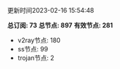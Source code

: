 更新时间2023-02-16 15:54:48

**总订阅: 73**
**总节点: 897**
**有效节点: 281**
- v2ray节点: 180
- ss节点: 99
- trojan节点: 2
